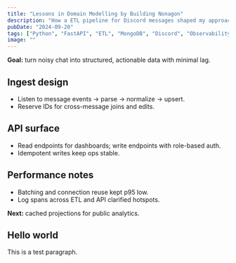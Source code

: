 ```yaml
---
title: "Lessons in Domain Modelling by Building Nonagon"
description: "How a ETL pipeline for Discord messages shaped my approach to schema design."
pubDate: "2024-09-20"
tags: ["Python", "FastAPI", "ETL", "MongoDB", "Discord", "Observability"]
image: ""
---
```


**Goal:** turn noisy chat into structured, actionable data with minimal lag.

## Ingest design
- Listen to message events → parse → normalize → upsert.
- Reserve IDs for cross-message joins and edits.

## API surface
- Read endpoints for dashboards; write endpoints with role-based auth.
- Idempotent writes keep ops stable.

## Performance notes
- Batching and connection reuse kept p95 low.
- Log spans across ETL and API clarified hotspots.

**Next:** cached projections for public analytics.



## Hello world
This is a test paragraph.